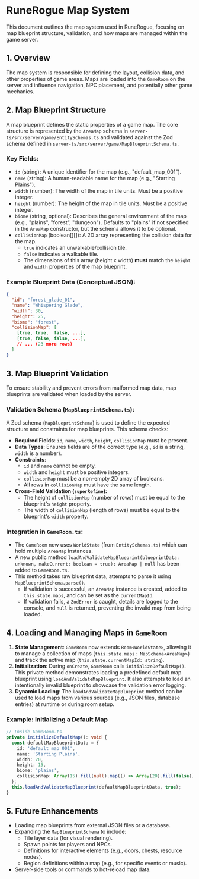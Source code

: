 # RuneRogue Map System

This document outlines the map system used in RuneRogue, focusing on map blueprint structure, validation, and how maps are managed within the game server.

## 1. Overview

The map system is responsible for defining the layout, collision data, and other properties of game areas. Maps are loaded into the `GameRoom` on the server and influence navigation, NPC placement, and potentially other game mechanics.

## 2. Map Blueprint Structure

A map blueprint defines the static properties of a game map. The core structure is represented by the `AreaMap` schema in `server-ts/src/server/game/EntitySchemas.ts` and validated against the Zod schema defined in `server-ts/src/server/game/MapBlueprintSchema.ts`.

### Key Fields:

- `id` (string): A unique identifier for the map (e.g., "default_map_001").
- `name` (string): A human-readable name for the map (e.g., "Starting Plains").
- `width` (number): The width of the map in tile units. Must be a positive integer.
- `height` (number): The height of the map in tile units. Must be a positive integer.
- `biome` (string, optional): Describes the general environment of the map (e.g., "plains", "forest", "dungeon"). Defaults to "plains" if not specified in the `AreaMap` constructor, but the schema allows it to be optional.
- `collisionMap` (boolean[][]): A 2D array representing the collision data for the map.
  - `true` indicates an unwalkable/collision tile.
  - `false` indicates a walkable tile.
  - The dimensions of this array (height x width) **must** match the `height` and `width` properties of the map blueprint.

### Example Blueprint Data (Conceptual JSON):

```json
{
  "id": "forest_glade_01",
  "name": "Whispering Glade",
  "width": 30,
  "height": 25,
  "biome": "forest",
  "collisionMap": [
    [true, true,  false, ...],
    [true, false, false, ...],
    // ... (23 more rows)
  ]
}
```

## 3. Map Blueprint Validation

To ensure stability and prevent errors from malformed map data, map blueprints are validated when loaded by the server.

### Validation Schema (`MapBlueprintSchema.ts`):

A Zod schema (`MapBlueprintSchema`) is used to define the expected structure and constraints for map blueprints. This schema checks:

- **Required Fields**: `id`, `name`, `width`, `height`, `collisionMap` must be present.
- **Data Types**: Ensures fields are of the correct type (e.g., `id` is a string, `width` is a number).
- **Constraints**:
  - `id` and `name` cannot be empty.
  - `width` and `height` must be positive integers.
  - `collisionMap` must be a non-empty 2D array of booleans.
  - All rows in `collisionMap` must have the same length.
- **Cross-Field Validation (`superRefine`):**
  - The height of `collisionMap` (number of rows) must be equal to the blueprint's `height` property.
  - The width of `collisionMap` (length of rows) must be equal to the blueprint's `width` property.

### Integration in `GameRoom.ts`:

- The `GameRoom` now uses `WorldState` (from `EntitySchemas.ts`) which can hold multiple `AreaMap` instances.
- A new public method `loadAndValidateMapBlueprint(blueprintData: unknown, makeCurrent: boolean = true): AreaMap | null` has been added to `GameRoom.ts`.
- This method takes raw blueprint data, attempts to parse it using `MapBlueprintSchema.parse()`.
  - If validation is successful, an `AreaMap` instance is created, added to `this.state.maps`, and can be set as the `currentMapId`.
  - If validation fails, a `ZodError` is caught, details are logged to the console, and `null` is returned, preventing the invalid map from being loaded.

## 4. Loading and Managing Maps in `GameRoom`

1.  **State Management**: `GameRoom` now extends `Room<WorldState>`, allowing it to manage a collection of maps (`this.state.maps: MapSchema<AreaMap>`) and track the active map (`this.state.currentMapId: string`).
2.  **Initialization**: During `onCreate`, `GameRoom` calls `initializeDefaultMap()`. This private method demonstrates loading a predefined default map blueprint using `loadAndValidateMapBlueprint`. It also attempts to load an intentionally invalid blueprint to showcase the validation error logging.
3.  **Dynamic Loading**: The `loadAndValidateMapBlueprint` method can be used to load maps from various sources (e.g., JSON files, database entries) at runtime or during room setup.

### Example: Initializing a Default Map

```typescript
// Inside GameRoom.ts
private initializeDefaultMap(): void {
  const defaultMapBlueprintData = {
    id: 'default_map_001',
    name: 'Starting Plains',
    width: 20,
    height: 15,
    biome: 'plains',
    collisionMap: Array(15).fill(null).map(() => Array(20).fill(false)),
  };
  this.loadAndValidateMapBlueprint(defaultMapBlueprintData, true);
}
```

## 5. Future Enhancements

- Loading map blueprints from external JSON files or a database.
- Expanding the `MapBlueprintSchema` to include:
  - Tile layer data (for visual rendering).
  - Spawn points for players and NPCs.
  - Definitions for interactive elements (e.g., doors, chests, resource nodes).
  - Region definitions within a map (e.g., for specific events or music).
- Server-side tools or commands to hot-reload map data.
